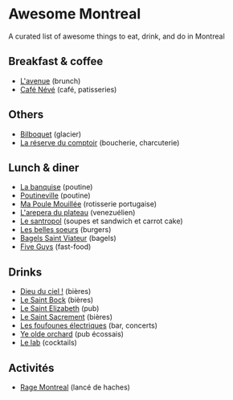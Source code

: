 # Awesome Montreal

A curated list of awesome things to eat, drink, and do in Montreal

## Breakfast & coffee

* [L'avenue](http://restaurantlavenue.ca/) (brunch)
* [Café Névé](http://www.cafeneve.com/) (café, patisseries)

## Others

* [Bilboquet](http://www.bilboquet.ca/) (glacier)
* [La réserve du comptoir](http://lareserveducomptoir.ca/) (boucherie, charcuterie)

## Lunch & diner

* [La banquise](http://labanquise.com/) (poutine)
* [Poutineville](http://www.poutineville.com/en/home.html) (poutine)
* [Ma Poule Mouillée](http://mapoulemouillee.ca/) (rotisserie portugaise)
* [L'arepera du plateau](http://www.arepera.ca/) (venezuélien)
* [Le santropol](http://santropol.com/) (soupes et sandwich et carrot cake)
* [Les belles soeurs](http://www.restaurantlesbellessoeurs.com/) (burgers)
* [Bagels Saint Viateur](http://www.stviateurbagel.com/) (bagels)
* [Five Guys](http://www.fiveguys.com/) (fast-food)

## Drinks

* [Dieu du ciel !](http://dieuduciel.com/en/) (bières)
* [Le Saint Bock](http://www.saintbock.com/) (bières)
* [Le Saint Elizabeth](http://www.saintbock.com/) (pub)
* [Le Saint Sacrement](http://www.saint-sacrement.com/) (bières)
* [Les foufounes électriques](https://www.foufouneselectriques.com/) (bar, concerts)
* [Ye olde orchard](http://yeoldeorchard.com/) (pub écossais)
* [Le lab](http://barlelab.com/) (cocktails)

## Activités

* [Rage Montreal](https://www.ragemontreal.com/en/) (lancé de haches)
